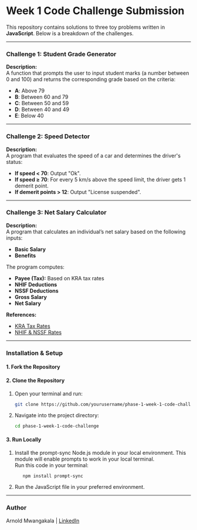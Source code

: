 
# Week 1 Code Challenge Submission

This repository contains solutions to three toy problems written in **JavaScript**. Below is a breakdown of the challenges.

---

### Challenge 1: Student Grade Generator

**Description:**  
A function that prompts the user to input student marks (a number between 0 and 100) and returns the corresponding grade based on the criteria:  
- **A**: Above 79  
- **B**: Between 60 and 79  
- **C**: Between 50 and 59  
- **D**: Between 40 and 49  
- **E**: Below 40  

---

### Challenge 2: Speed Detector

**Description:**  
A program that evaluates the speed of a car and determines the driver's status:  
- **If speed < 70**: Output "Ok".  
- **If speed ≥ 70**: For every 5 km/s above the speed limit, the driver gets 1 demerit point.  
- **If demerit points > 12**: Output "License suspended".  

---

### Challenge 3: Net Salary Calculator

**Description:**  
A program that calculates an individual’s net salary based on the following inputs:  
- **Basic Salary**  
- **Benefits**  

The program computes:  
- **Payee (Tax):** Based on KRA tax rates  
- **NHIF Deductions**  
- **NSSF Deductions**  
- **Gross Salary**  
- **Net Salary**  

**References:**  
- [KRA Tax Rates](https://www.aren.co.ke/payroll/taxrates.htm)  
- [NHIF & NSSF Rates](https://www.kra.go.ke/en/individual/calculate-tax/calculating-tax/paye)  

---

### Installation & Setup

#### **1. Fork the Repository**

#### **2. Clone the Repository**  
1. Open your terminal and run:  
   ```bash
   git clone https://github.com/yourusername/phase-1-week-1-code-challenge
   ```  
2. Navigate into the project directory:  
   ```bash
   cd phase-1-week-1-code-challenge
   ```  

#### **3. Run Locally**  
1. Install the prompt-sync Node.js module in your local environment. This module will enable prompts to work in your local terminal.<br>
   Run this code in your terminal:
   ```bash
      npm install prompt-sync
   ```

2. Run the JavaScript file in your preferred environment.

---

### Author  
Arnold Mwangakala | [LinkedIn](https://linkedin.com/in/arnoldmwangakala)
